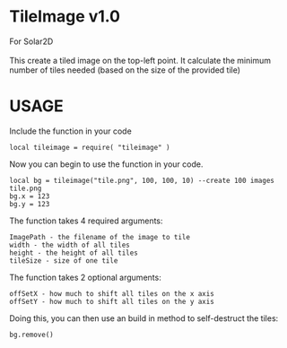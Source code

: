 # TileImage v1.0
For Solar2D<br>
<br>
This create a tiled image on the top-left point. It calculate the minimum number of tiles needed (based on the size of the provided tile)

# USAGE

Include the function in your code

	local tileimage = require( "tileimage" )


Now you can begin to use the function in your code. 

	local bg = tileimage("tile.png", 100, 100, 10) --create 100 images tile.png
	bg.x = 123
	bg.y = 123
	
The function takes 4 required arguments:

	ImagePath - the filename of the image to tile
	width - the width of all tiles
	height - the height of all tiles
	tileSize - size of one tile

The function takes 2 optional arguments:

	offSetX - how much to shift all tiles on the x axis
	offSetY - how much to shift all tiles on the y axis


Doing this, you can then use an build in method to self-destruct the tiles:

	bg.remove()
